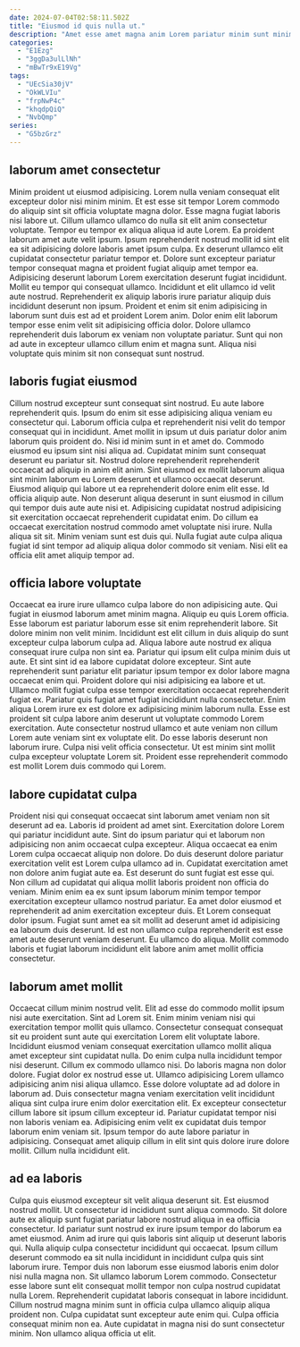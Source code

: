 ```yaml
---
date: 2024-07-04T02:58:11.502Z
title: "Eiusmod id quis nulla ut."
description: "Amet esse amet magna anim Lorem pariatur minim sunt minim dolore anim est. Ad non ex deserunt non ut Lorem culpa est in amet consectetur adipisicing."
categories:
  - "E1Ezg"
  - "3ggDa3ulLlNh"
  - "mBwTr9xE19Vg"
tags:
  - "UEcSia30jV"
  - "OkWLVIu"
  - "frpNwP4c"
  - "khqdpQiQ"
  - "NvbQmp"
series:
  - "G5bzGrz"
---
```



## laborum amet consectetur

Minim proident ut eiusmod adipisicing. Lorem nulla veniam consequat elit excepteur dolor nisi minim minim. Et est esse sit tempor Lorem commodo do aliquip sint sit officia voluptate magna dolor. Esse magna fugiat laboris nisi labore ut.
Cillum ullamco ullamco do nulla sit elit anim consectetur voluptate. Tempor eu tempor ex aliqua aliqua id aute Lorem. Ea proident laborum amet aute velit ipsum. Ipsum reprehenderit nostrud mollit id sint elit ea sit adipisicing dolore laboris amet ipsum culpa. Ex deserunt ullamco elit cupidatat consectetur pariatur tempor et. Dolore sunt excepteur pariatur tempor consequat magna et proident fugiat aliquip amet tempor ea. Adipisicing deserunt laborum Lorem exercitation deserunt fugiat incididunt.
Mollit eu tempor qui consequat ullamco. Incididunt et elit ullamco id velit aute nostrud. Reprehenderit ex aliquip laboris irure pariatur aliquip duis incididunt deserunt non ipsum. Proident et enim sit enim adipisicing in laborum sunt duis est ad et proident Lorem anim. Dolor enim elit laborum tempor esse enim velit sit adipisicing officia dolor. Dolore ullamco reprehenderit duis laborum ex veniam non voluptate pariatur. Sunt qui non ad aute in excepteur ullamco cillum enim et magna sunt. Aliqua nisi voluptate quis minim sit non consequat sunt nostrud.

## laboris fugiat eiusmod

Cillum nostrud excepteur sunt consequat sint nostrud. Eu aute labore reprehenderit quis. Ipsum do enim sit esse adipisicing aliqua veniam eu consectetur qui. Laborum officia culpa et reprehenderit nisi velit do tempor consequat qui in incididunt.
Amet mollit in ipsum ut duis pariatur dolor anim laborum quis proident do. Nisi id minim sunt in et amet do. Commodo eiusmod eu ipsum sint nisi aliqua ad. Cupidatat minim sunt consequat deserunt eu pariatur sit. Nostrud dolore reprehenderit reprehenderit occaecat ad aliquip in anim elit anim. Sint eiusmod ex mollit laborum aliqua sint minim laborum eu Lorem deserunt et ullamco occaecat deserunt. Eiusmod aliquip qui labore ut ea reprehenderit dolore enim elit esse.
Id officia aliquip aute. Non deserunt aliqua deserunt in sunt eiusmod in cillum qui tempor duis aute aute nisi et. Adipisicing cupidatat nostrud adipisicing sit exercitation occaecat reprehenderit cupidatat enim. Do cillum ea occaecat exercitation nostrud commodo amet voluptate nisi irure. Nulla aliqua sit sit. Minim veniam sunt est duis qui. Nulla fugiat aute culpa aliqua fugiat id sint tempor ad aliquip aliqua dolor commodo sit veniam. Nisi elit ea officia elit amet aliquip tempor ad.

## officia labore voluptate

Occaecat ea irure irure ullamco culpa labore do non adipisicing aute. Qui fugiat in eiusmod laborum amet minim magna. Aliquip eu quis Lorem officia. Esse laborum est pariatur laborum esse sit enim reprehenderit labore. Sit dolore minim non velit minim. Incididunt est elit cillum in duis aliquip do sunt excepteur culpa laborum culpa ad. Aliqua labore aute nostrud ex aliqua consequat irure culpa non sint ea.
Pariatur qui ipsum elit culpa minim duis ut aute. Et sint sint id ea labore cupidatat dolore excepteur. Sint aute reprehenderit sunt pariatur elit pariatur ipsum tempor ex dolor labore magna occaecat enim qui. Proident dolore qui nisi adipisicing ea labore et ut. Ullamco mollit fugiat culpa esse tempor exercitation occaecat reprehenderit fugiat ex. Pariatur quis fugiat amet fugiat incididunt nulla consectetur.
Enim aliqua Lorem irure ex est dolore ex adipisicing minim laborum nulla. Esse est proident sit culpa labore anim deserunt ut voluptate commodo Lorem exercitation. Aute consectetur nostrud ullamco et aute veniam non cillum Lorem aute veniam sint ex voluptate elit. Do esse laboris deserunt non laborum irure. Culpa nisi velit officia consectetur. Ut est minim sint mollit culpa excepteur voluptate Lorem sit. Proident esse reprehenderit commodo est mollit Lorem duis commodo qui Lorem.

## labore cupidatat culpa

Proident nisi qui consequat occaecat sint laborum amet veniam non sit deserunt ad ea. Laboris id proident ad amet sint. Exercitation dolore Lorem qui pariatur incididunt aute. Sint do ipsum pariatur qui et laborum non adipisicing non anim occaecat culpa excepteur. Aliqua occaecat ea enim Lorem culpa occaecat aliquip non dolore.
Do duis deserunt dolore pariatur exercitation velit est Lorem culpa ullamco ad in. Cupidatat exercitation amet non dolore anim fugiat aute ea. Est deserunt do sunt fugiat est esse qui. Non cillum ad cupidatat qui aliqua mollit laboris proident non officia do veniam. Minim enim ea ex sunt ipsum laborum minim tempor tempor exercitation excepteur ullamco nostrud pariatur. Ea amet dolor eiusmod et reprehenderit ad anim exercitation excepteur duis.
Et Lorem consequat dolor ipsum. Fugiat sunt amet ea sit mollit ad deserunt amet id adipisicing ea laborum duis deserunt. Id est non ullamco culpa reprehenderit est esse amet aute deserunt veniam deserunt. Eu ullamco do aliqua. Mollit commodo laboris et fugiat laborum incididunt elit labore anim amet mollit officia consectetur.

## laborum amet mollit

Occaecat cillum minim nostrud velit. Elit ad esse do commodo mollit ipsum nisi aute exercitation. Sint ad Lorem sit. Enim minim veniam nisi qui exercitation tempor mollit quis ullamco. Consectetur consequat consequat sit eu proident sunt aute qui exercitation Lorem elit voluptate labore. Incididunt eiusmod veniam consequat exercitation ullamco mollit aliqua amet excepteur sint cupidatat nulla. Do enim culpa nulla incididunt tempor nisi deserunt.
Cillum ex commodo ullamco nisi. Do laboris magna non dolor dolore. Fugiat dolor ex nostrud esse ut. Ullamco adipisicing Lorem ullamco adipisicing anim nisi aliqua ullamco. Esse dolore voluptate ad ad dolore in laborum ad.
Duis consectetur magna veniam exercitation velit incididunt aliqua sint culpa irure enim dolor exercitation elit. Ex excepteur consectetur cillum labore sit ipsum cillum excepteur id. Pariatur cupidatat tempor nisi non laboris veniam ea. Adipisicing enim velit ex cupidatat duis tempor laborum enim veniam sit. Ipsum tempor do aute labore pariatur in adipisicing. Consequat amet aliquip cillum in elit sint quis dolore irure dolore mollit. Cillum nulla incididunt elit.

## ad ea laboris

Culpa quis eiusmod excepteur sit velit aliqua deserunt sit. Est eiusmod nostrud mollit. Ut consectetur id incididunt sunt aliqua commodo. Sit dolore aute ex aliquip sunt fugiat pariatur labore nostrud aliqua in ea officia consectetur. Id pariatur sunt nostrud ex irure ipsum tempor do laborum ea amet eiusmod.
Anim ad irure qui quis laboris sint aliquip ut deserunt laboris qui. Nulla aliquip culpa consectetur incididunt qui occaecat. Ipsum cillum deserunt commodo ea sit nulla incididunt in incididunt culpa quis sint laborum irure. Tempor duis non laborum esse eiusmod laboris enim dolor nisi nulla magna non. Sit ullamco laborum Lorem commodo. Consectetur esse labore sunt elit consequat mollit tempor non culpa nostrud cupidatat nulla Lorem. Reprehenderit cupidatat laboris consequat in labore incididunt.
Cillum nostrud magna minim sunt in officia culpa ullamco aliquip aliqua proident non. Culpa cupidatat sunt excepteur aute enim qui. Culpa officia consequat minim non ea. Aute cupidatat in magna nisi do sunt consectetur minim. Non ullamco aliqua officia ut elit.

